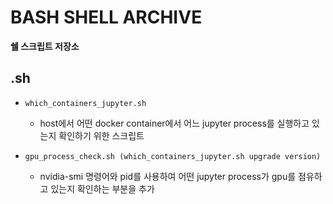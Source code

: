 # BASH SHELL ARCHIVE
**쉘 스크립트 저장소**

## .sh  
- ```which_containers_jupyter.sh```
	-  host에서 어떤 docker container에서 어느 jupyter process를 실행하고 있는지 확인하기 위한 스크립트
	
- ```gpu_process_check.sh (which_containers_jupyter.sh upgrade version)```
	- nvidia-smi 명령어와 pid를 사용하여 어떤 jupyter process가 gpu를 점유하고 있는지 확인하는 부분을 추가
